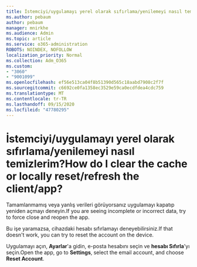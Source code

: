 ```yaml
---
title: İstemciyi/uygulamayı yerel olarak sıfırlama/yenilemeyi nasıl temizlerim?
ms.author: pebaum
author: pebaum
manager: mnirkhe
ms.audience: Admin
ms.topic: article
ms.service: o365-administration
ROBOTS: NOINDEX, NOFOLLOW
localization_priority: Normal
ms.collection: Adm_O365
ms.custom:
- "3060"
- "9001099"
ms.openlocfilehash: ef56e513ca04f8b51390d565c18aabd7908c2f7f
ms.sourcegitcommit: c6692ce0fa1358ec3529e59ca0ecdfdea4cdc759
ms.translationtype: MT
ms.contentlocale: tr-TR
ms.lasthandoff: 09/15/2020
ms.locfileid: "47780295"
---
```

# <a name="how-do-i-clear-the-cache-or-locally-resetrefresh-the-clientapp"></a><span data-ttu-id="e3b48-102">İstemciyi/uygulamayı yerel olarak sıfırlama/yenilemeyi nasıl temizlerim?</span><span class="sxs-lookup"><span data-stu-id="e3b48-102">How do I clear the cache or locally reset/refresh the client/app?</span></span>

<span data-ttu-id="e3b48-103">Tamamlanmamış veya yanlış verileri görüyorsanız uygulamayı kapatıp yeniden açmayı deneyin.</span><span class="sxs-lookup"><span data-stu-id="e3b48-103">If you are seeing incomplete or incorrect data, try to force close and reopen the app.</span></span>  

<span data-ttu-id="e3b48-104">Bu işe yaramazsa, cihazdaki hesabı sıfırlamayı deneyebilirsiniz.</span><span class="sxs-lookup"><span data-stu-id="e3b48-104">If that doesn't work, you can try to reset the account on the device.</span></span>
 
<span data-ttu-id="e3b48-105">Uygulamayı açın, **Ayarlar**'a gidin, e-posta hesabını seçin ve **hesabı Sıfırla**'yı seçin.</span><span class="sxs-lookup"><span data-stu-id="e3b48-105">Open the app, go to **Settings**, select the email account, and choose **Reset Account**.</span></span>